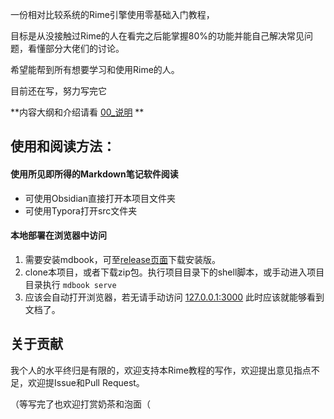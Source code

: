 一份相对比较系统的Rime引擎使用零基础入门教程，

目标是从没接触过Rime的人在看完之后能掌握80%的功能并能自己解决常见问题，看懂部分大佬们的讨论。

希望能帮到所有想要学习和使用Rime的人。

目前还在写，努力写完它

**内容大纲和介绍请看 [00_说明](src/00_说明.md) **

## 使用和阅读方法：

#### 使用所见即所得的Markdown笔记软件阅读
- 可使用Obsidian直接打开本项目文件夹
- 可使用Typora打开src文件夹

#### 本地部署在浏览器中访问
1. 需要安装mdbook，可至[release页面](https://github.com/rust-lang/mdBook/releases)下载安装版。
2. clone本项目，或者下载zip包。执行项目目录下的shell脚本，或手动进入项目目录执行 `mdbook serve`
3. 应该会自动打开浏览器，若无请手动访问 [127.0.0.1:3000](http://127.0.0.1:3000)
  此时应该就能够看到文档了。


## 关于贡献

我个人的水平终归是有限的，欢迎支持本Rime教程的写作，欢迎提出意见指点不足，欢迎提Issue和Pull Request。

（等写完了也欢迎打赏奶茶和泡面（